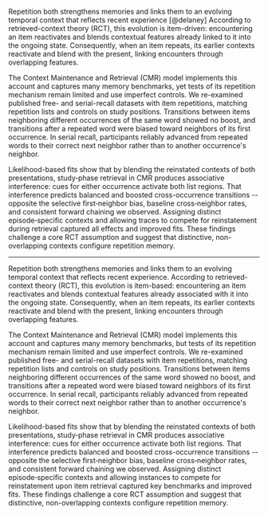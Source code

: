 Repetition both strengthens memories and links them to an evolving temporal context that reflects recent experience [@delaney]
According to retrieved-context theory (RCT), this evolution is item-driven: encountering an item reactivates and blends contextual features already linked to it into the ongoing state. 
Consequently, when an item repeats, its earlier contexts reactivate and blend with the present, linking encounters through overlapping features.

The Context Maintenance and Retrieval (CMR) model implements this account and captures many memory benchmarks, yet tests of its repetition mechanism remain limited and use imperfect controls.
We re-examined published free- and serial-recall datasets with item repetitions, matching repetition lists and controls on study positions.
Transitions between items neighboring different occurrences of the same word showed no boost, and transitions after a repeated word were biased toward neighbors of its first occurrence.
In serial recall, participants reliably advanced from repeated words to their correct next neighbor rather than to another occurrence's neighbor.

Likelihood-based fits show that by blending the reinstated contexts of both presentations, study‑phase retrieval in CMR produces associative interference: cues for either occurrence activate both list regions. 
That interference predicts balanced and boosted cross-occurrence transitions -- opposite the selective first‑neighbor bias, baseline cross‑neighbor rates, and consistent forward chaining we observed.
Assigning distinct episode‑specific contexts and allowing traces to compete for reinstatement during retrieval captured all effects and improved fits.
These findings challenge a core RCT assumption and suggest that distinctive, non-overlapping contexts configure repetition memory.

---


Repetition both strengthens memories and links them to an evolving temporal context that reflects recent experience.
According to retrieved-context theory (RCT), this evolution is item-based: encountering an item reactivates and blends contextual features already associated with it into the ongoing state. 
Consequently, when an item repeats, its earlier contexts reactivate and blend with the present, linking encounters through overlapping features.

The Context Maintenance and Retrieval (CMR) model implements this account and captures many memory benchmarks, but tests of its repetition mechanism remain limited and use imperfect controls.
We re-examined published free- and serial-recall datasets with item repetitions, matching repetition lists and controls on study positions.
Transitions between items neighboring different occurrences of the same word showed no boost, and transitions after a repeated word were biased toward neighbors of its first occurrence.
In serial recall, participants reliably advanced from repeated words to their correct next neighbor rather than to another occurrence's neighbor.

Likelihood-based fits show that by blending the reinstated contexts of both presentations, study‑phase retrieval in CMR produces associative interference: cues for either occurrence activate both list regions. 
That interference predicts balanced and boosted cross-occurrence transitions -- opposite the selective first‑neighbor bias, baseline cross‑neighbor rates, and consistent forward chaining we observed.
Assigning distinct episode‑specific contexts and allowing instances to compete for reinstatement upon item retrieval captured key benchmarks and improved fits.
These findings challenge a core RCT assumption and suggest that distinctive, non-overlapping contexts configure repetition memory.